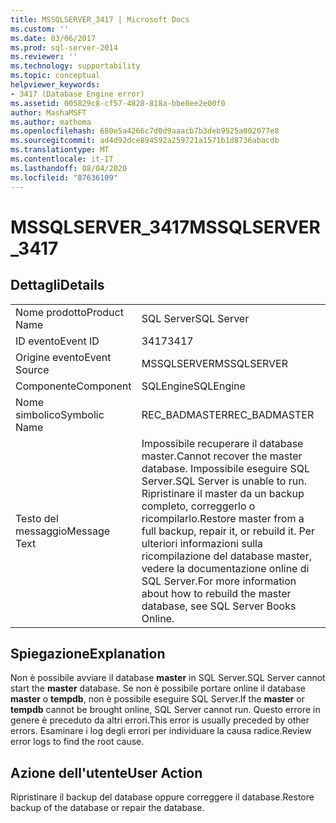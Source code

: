 ```yaml
---
title: MSSQLSERVER_3417 | Microsoft Docs
ms.custom: ''
ms.date: 03/06/2017
ms.prod: sql-server-2014
ms.reviewer: ''
ms.technology: supportability
ms.topic: conceptual
helpviewer_keywords:
- 3417 (Database Engine error)
ms.assetid: 005829c8-cf57-4828-818a-bbe8ee2e00f0
author: MashaMSFT
ms.author: mathoma
ms.openlocfilehash: 680e5a4266c7d0d9aaacb7b3deb9525a002077e8
ms.sourcegitcommit: ad4d92dce894592a259721a1571b1d8736abacdb
ms.translationtype: MT
ms.contentlocale: it-IT
ms.lasthandoff: 08/04/2020
ms.locfileid: "87636109"
---
```

# <a name="mssqlserver_3417"></a><span data-ttu-id="134c4-102">MSSQLSERVER_3417</span><span class="sxs-lookup"><span data-stu-id="134c4-102">MSSQLSERVER_3417</span></span>
    
## <a name="details"></a><span data-ttu-id="134c4-103">Dettagli</span><span class="sxs-lookup"><span data-stu-id="134c4-103">Details</span></span>  
  
|||  
|-|-|  
|<span data-ttu-id="134c4-104">Nome prodotto</span><span class="sxs-lookup"><span data-stu-id="134c4-104">Product Name</span></span>|<span data-ttu-id="134c4-105">SQL Server</span><span class="sxs-lookup"><span data-stu-id="134c4-105">SQL Server</span></span>|  
|<span data-ttu-id="134c4-106">ID evento</span><span class="sxs-lookup"><span data-stu-id="134c4-106">Event ID</span></span>|<span data-ttu-id="134c4-107">3417</span><span class="sxs-lookup"><span data-stu-id="134c4-107">3417</span></span>|  
|<span data-ttu-id="134c4-108">Origine evento</span><span class="sxs-lookup"><span data-stu-id="134c4-108">Event Source</span></span>|<span data-ttu-id="134c4-109">MSSQLSERVER</span><span class="sxs-lookup"><span data-stu-id="134c4-109">MSSQLSERVER</span></span>|  
|<span data-ttu-id="134c4-110">Componente</span><span class="sxs-lookup"><span data-stu-id="134c4-110">Component</span></span>|<span data-ttu-id="134c4-111">SQLEngine</span><span class="sxs-lookup"><span data-stu-id="134c4-111">SQLEngine</span></span>|  
|<span data-ttu-id="134c4-112">Nome simbolico</span><span class="sxs-lookup"><span data-stu-id="134c4-112">Symbolic Name</span></span>|<span data-ttu-id="134c4-113">REC_BADMASTER</span><span class="sxs-lookup"><span data-stu-id="134c4-113">REC_BADMASTER</span></span>|  
|<span data-ttu-id="134c4-114">Testo del messaggio</span><span class="sxs-lookup"><span data-stu-id="134c4-114">Message Text</span></span>|<span data-ttu-id="134c4-115">Impossibile recuperare il database master.</span><span class="sxs-lookup"><span data-stu-id="134c4-115">Cannot recover the master database.</span></span> <span data-ttu-id="134c4-116">Impossibile eseguire SQL Server.</span><span class="sxs-lookup"><span data-stu-id="134c4-116">SQL Server is unable to run.</span></span> <span data-ttu-id="134c4-117">Ripristinare il master da un backup completo, correggerlo o ricompilarlo.</span><span class="sxs-lookup"><span data-stu-id="134c4-117">Restore master from a full backup, repair it, or rebuild it.</span></span> <span data-ttu-id="134c4-118">Per ulteriori informazioni sulla ricompilazione del database master, vedere la documentazione online di SQL Server.</span><span class="sxs-lookup"><span data-stu-id="134c4-118">For more information about how to rebuild the master database, see SQL Server Books Online.</span></span>|  
  
## <a name="explanation"></a><span data-ttu-id="134c4-119">Spiegazione</span><span class="sxs-lookup"><span data-stu-id="134c4-119">Explanation</span></span>  
 <span data-ttu-id="134c4-120">Non è possibile avviare il database **master** in SQL Server.</span><span class="sxs-lookup"><span data-stu-id="134c4-120">SQL Server cannot start the **master** database.</span></span> <span data-ttu-id="134c4-121">Se non è possibile portare online il database **master** o **tempdb**, non è possibile eseguire SQL Server.</span><span class="sxs-lookup"><span data-stu-id="134c4-121">If the **master** or **tempdb** cannot be brought online, SQL Server cannot run.</span></span> <span data-ttu-id="134c4-122">Questo errore in genere è preceduto da altri errori.</span><span class="sxs-lookup"><span data-stu-id="134c4-122">This error is usually preceded by other errors.</span></span> <span data-ttu-id="134c4-123">Esaminare i log degli errori per individuare la causa radice.</span><span class="sxs-lookup"><span data-stu-id="134c4-123">Review error logs to find the root cause.</span></span>  
  
## <a name="user-action"></a><span data-ttu-id="134c4-124">Azione dell'utente</span><span class="sxs-lookup"><span data-stu-id="134c4-124">User Action</span></span>  
 <span data-ttu-id="134c4-125">Ripristinare il backup del database oppure correggere il database.</span><span class="sxs-lookup"><span data-stu-id="134c4-125">Restore backup of the database or repair the database.</span></span>  
  
  
